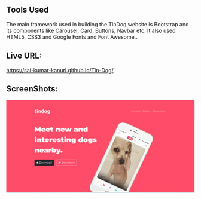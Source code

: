 ## Tools Used
The main framework used in building the TinDog website is Bootstrap and its components like Carousel, Card, Buttons, Navbar etc. It also used HTML5, CSS3 and Google Fonts and Font Awesome.. 

## Live URL:

https://sai-kumar-kanuri.github.io/Tin-Dog/


## ScreenShots:

![](/TD-1.png)

